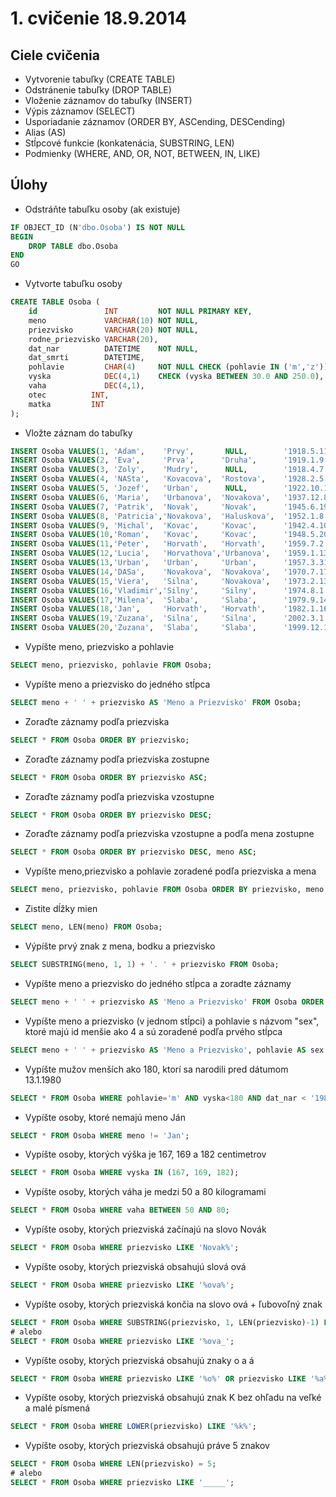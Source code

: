# 1. cvičenie 18.9.2014

## Ciele cvičenia
*  Vytvorenie tabuľky (CREATE TABLE)
*  Odstránenie tabuľky (DROP TABLE)
*  Vloženie záznamov do tabuľky (INSERT)
*  Výpis záznamov (SELECT)
*  Usporiadanie záznamov (ORDER BY, ASCending, DESCending)
*  Alias (AS)
*  Stĺpcové funkcie (konkatenácia, SUBSTRING, LEN)
*  Podmienky (WHERE, AND, OR, NOT, BETWEEN, IN, LIKE)

## Úlohy

* Odstráňte tabuľku osoby (ak existuje)
```SQL
IF OBJECT_ID (N'dbo.Osoba') IS NOT NULL
BEGIN
	DROP TABLE dbo.Osoba
END
GO
```
* Vytvorte tabuľku osoby
```SQL
CREATE TABLE Osoba ( 
	id               INT         NOT NULL PRIMARY KEY, 
	meno             VARCHAR(10) NOT NULL, 
	priezvisko       VARCHAR(20) NOT NULL, 
	rodne_priezvisko VARCHAR(20), 
	dat_nar          DATETIME    NOT NULL, 
	dat_smrti        DATETIME, 
	pohlavie         CHAR(4)     NOT NULL CHECK (pohlavie IN ('m','z')),
	vyska            DEC(4,1)    CHECK (vyska BETWEEN 30.0 AND 250.0),
	vaha             DEC(4,1),
	otec          INT,
	matka         INT
);
```
* Vložte záznam do tabuľky
```SQL
INSERT Osoba VALUES(1, 'Adam',    'Prvy',       NULL,        '1918.5.11', '1968.10.1', 'm', 180.0, 80.0, NULL, NULL)
INSERT Osoba VALUES(2, 'Eva',     'Prva',      'Druha',      '1919.1.9',  '1988.7.22', 'z', 160.0, 60.0, NULL, NULL)
INSERT Osoba VALUES(3, 'Zoly',    'Mudry',      NULL,        '1918.4.7',  '1990.9.23', 'm', 175.5, 75,   NULL, NULL)
INSERT Osoba VALUES(4, 'NASta',   'Kovacova',  'Rostova',    '1928.2.5',  '1965.3.11', 'z', 155.0, 99,   NULL, NULL)
INSERT Osoba VALUES(5, 'Jozef',   'Urban',      NULL,        '1922.10.19', NULL,       'm', 199.5, Null, NULL, NULL)
INSERT Osoba VALUES(6, 'Maria',   'Urbanova',  'Novakova',   '1937.12.8',  NULL,       'z', 172.5, 57.5, 1,    2   )
INSERT Osoba VALUES(7, 'Patrik',  'Novak',     'Novak',      '1945.6.19',  NULL,       'm', 182.5, 89.5, 1,    2   )
INSERT Osoba VALUES(8, 'Patricia','Novakova',  'Haluskova',  '1952.1.8',   NULL,       'z', 143.5, 35,   NULL, NULL)
INSERT Osoba VALUES(9, 'Michal',  'Kovac',     'Kovac',      '1942.4.10',  NULL,       'm', 167.0, 88,   3,    2   )
INSERT Osoba VALUES(10,'Roman',   'Kovac',     'Kovac',      '1948.5.20',  NULL,       'm', 179.5, 78.5,  3,   4   )
INSERT Osoba VALUES(11,'Peter',   'Horvath',   'Horvath',    '1959.7.2',  '2000.12.31','m', 193.0, 110.5,NULL, NULL)
INSERT Osoba VALUES(12,'Lucia',   'Horvathova','Urbanova',   '1959.1.13',  NULL,       'z', 156.5, 45.5, 5,    6   )
INSERT Osoba VALUES(13,'Urban',   'Urban',     'Urban',      '1957.3.31',  NULL,       'm', 138.2, 24.5, 5,    6   )
INSERT Osoba VALUES(14,'DASa',    'Novakova',  'Novakova',   '1970.7.17',  NULL,       'z', 167.0, 55.0, 7,    8   )
INSERT Osoba VALUES(15,'Viera',   'Silna',     'Novakova',   '1973.2.13',  NULL,       'z', 169.5, 63.0, 7,    8   )
INSERT Osoba VALUES(16,'Vladimir','Silny',     'Silny',      '1974.8.1',  '2002.12.4', 'm', 175.5, 73.0, NULL, NULL)
INSERT Osoba VALUES(17,'Milena',  'Slaba',     'Slaba',      '1979.9.14',  NULL,       'z', 164.0, 64.0, NULL, NULL)
INSERT Osoba VALUES(18,'Jan',     'Horvath',   'Horvath',    '1982.1.16',  NULL,       'm', 159.5, 65.5, 11,   12  )
INSERT Osoba VALUES(19,'Zuzana',  'Silna',     'Silna',      '2002.3.1',   NULL,       'z', 158.5, 60.0, 16,   15  )
INSERT Osoba VALUES(20,'Zuzana',  'Slaba',     'Slaba',      '1999.12.16', NULL,       'z', 171.5, 54.5, 16,   17  )
```
* Vypíšte meno, priezvisko a pohlavie
```SQL
SELECT meno, priezvisko, pohlavie FROM Osoba;
```
* Vypíšte meno a priezvisko do jedného stĺpca
```SQL
SELECT meno + ' ' + priezvisko AS 'Meno a Priezvisko' FROM Osoba;
```
* Zoraďte záznamy podľa priezviska
```SQL
SELECT * FROM Osoba ORDER BY priezvisko;
```
* Zoraďte záznamy podľa priezviska zostupne
```SQL
SELECT * FROM Osoba ORDER BY priezvisko ASC;
```
* Zoraďte záznamy podľa priezviska vzostupne
```SQL
SELECT * FROM Osoba ORDER BY priezvisko DESC;
```
* Zoraďte záznamy podľa priezviska vzostupne a podľa mena zostupne
```SQL
SELECT * FROM Osoba ORDER BY priezvisko DESC, meno ASC;
```
* Vypíšte meno,priezvisko a pohlavie zoradené podľa priezviska a mena
```SQL
SELECT meno, priezvisko, pohlavie FROM Osoba ORDER BY priezvisko, meno;
```
* Zistite dĺžky mien
```SQL
SELECT meno, LEN(meno) FROM Osoba;
```
* Výpíšte prvý znak z mena, bodku a priezvisko
```SQL
SELECT SUBSTRING(meno, 1, 1) + '. ' + priezvisko FROM Osoba;
```
* Vypíšte meno a priezvisko do jedného stĺpca a zoradte záznamy
```SQL
SELECT meno + ' ' + priezvisko AS 'Meno a Priezvisko' FROM Osoba ORDER BY 1;
```
* Vypíšte meno a priezvisko (v jednom stĺpci) a pohlavie s názvom "sex", ktoré majú id menšie ako 4 a sú zoradené podľa prvého stĺpca
```SQL
SELECT meno + ' ' + priezvisko AS 'Meno a Priezvisko', pohlavie AS sex FROM Osoba WHERE id < 4 ORDER BY 1;
```
* Vypíšte mužov menších ako 180, ktorí sa narodili pred dátumom 13.1.1980
```SQL
SELECT * FROM Osoba WHERE pohlavie='m' AND vyska<180 AND dat_nar < '1980-01-13';
```
* Vypíšte osoby, ktoré nemajú meno Ján
```SQL
SELECT * FROM Osoba WHERE meno != 'Jan';
```
* Vypíšte osoby, ktorých výška je 167, 169 a 182 centimetrov
```SQL
SELECT * FROM Osoba WHERE vyska IN (167, 169, 182);
```
* Vypíšte osoby, ktorých váha je medzi 50 a 80 kilogramami
```SQL
SELECT * FROM Osoba WHERE vaha BETWEEN 50 AND 80;
```
* Vypíšte osoby, ktorých priezviská začínajú na slovo Novák
```SQL
SELECT * FROM Osoba WHERE priezvisko LIKE 'Novak%';
```
* Vypíšte osoby, ktorých priezviská obsahujú slová ová
```SQL
SELECT * FROM Osoba WHERE priezvisko LIKE '%ova%';
```
* Vypíšte osoby, ktorých priezviská končia na slovo ová + ľubovoľný znak
```SQL
SELECT * FROM Osoba WHERE SUBSTRING(priezvisko, 1, LEN(priezvisko)-1) LIKE '%ova';
# alebo
SELECT * FROM Osoba WHERE priezvisko LIKE '%ova_';
```
* Vypíšte osoby, ktorých priezviská obsahujú znaky o a á
```SQL
SELECT * FROM Osoba WHERE priezvisko LIKE '%o%' OR priezvisko LIKE '%a%';
```
* Vypíšte osoby, ktorých priezviská obsahujú znak K bez ohľadu na veľké a malé písmená
```SQL
SELECT * FROM Osoba WHERE LOWER(priezvisko) LIKE '%k%';
```
* Vypíšte osoby, ktorých priezviská obsahujú práve 5 znakov
```SQL
SELECT * FROM Osoba WHERE LEN(priezvisko) = 5;
# alebo
SELECT * FROM Osoba WHERE priezvisko LIKE '_____';
```
